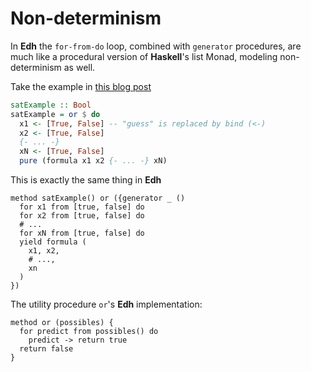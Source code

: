 # Non-determinism

In **Edh** the `for-from-do` loop, combined with `generator` procedures,
are much like a procedural version of **Haskell**'s list Monad,
modeling non-determinism as well.

Take the example in
[this blog post](https://deque.blog/2017/09/04/list-monad-and-np-complexity/)

```hs
satExample :: Bool
satExample = or $ do
  x1 <- [True, False] -- "guess" is replaced by bind (<-)
  x2 <- [True, False]
  {- ... -}
  xN <- [True, False]
  pure (formula x1 x2 {- ... -} xN)
```

This is exactly the same thing in **Edh**

```edh
method satExample() or ({generator _ ()
  for x1 from [true, false] do
  for x2 from [true, false] do
  # ...
  for xN from [true, false] do
  yield formula (
    x1, x2,
    # ...,
    xn
  )
})
```

The utility procedure `or`'s **Edh** implementation:

```edh
method or (possibles) {
  for predict from possibles() do
    predict -> return true
  return false
}
```
